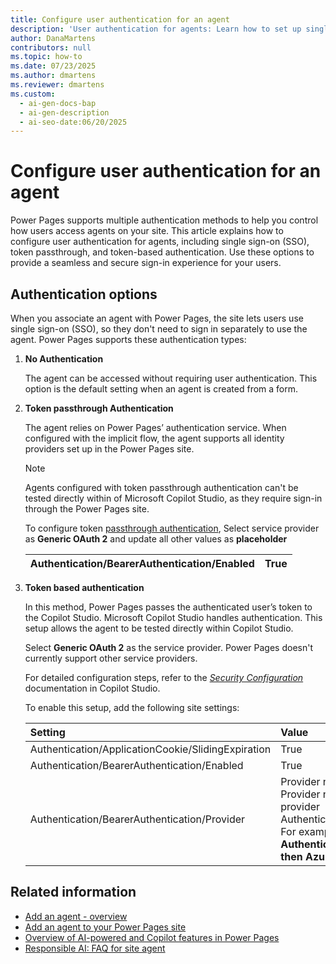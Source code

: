 ```yaml
---
title: Configure user authentication for an agent
description: 'User authentication for agents: Learn how to set up single sign-on, token passthrough, and token-based authentication for Power Pages agents.'
author: DanaMartens
contributors: null
ms.topic: how-to
ms.date: 07/23/2025
ms.author: dmartens
ms.reviewer: dmartens
ms.custom:
  - ai-gen-docs-bap
  - ai-gen-description
  - ai-seo-date:06/20/2025
---
```

# Configure user authentication for an agent

Power Pages supports multiple authentication methods to help you control how users access agents on your site. This article explains how to configure user authentication for agents, including single sign-on (SSO), token passthrough, and token-based authentication. Use these options to provide a seamless and secure sign-in experience for your users.

## Authentication options

When you associate an agent with Power Pages, the site lets users use single sign-on (SSO), so they don't need to sign in separately to use the agent. Power Pages supports these authentication types:

1. **No Authentication**

    The agent can be accessed without requiring user authentication. This option is the default setting when an agent is created from a form.

1. **Token passthrough Authentication**

    The agent relies on Power Pages’ authentication service. When configured with the implicit flow, the agent supports all identity providers set up in the Power Pages site.

    > [!NOTE]
    > Agents configured with token passthrough authentication can't be tested directly within of Microsoft Copilot Studio, as they require sign-in through the Power Pages site.

    To configure token [passthrough authentication](/microsoft-copilot-studio/configure-sso-3p), Select service provider as **Generic OAuth 2** and update all other values as **placeholder**

    | Authentication/BearerAuthentication/Enabled | True |
    | :------------------------------------------ | :--- |

1. **Token based authentication**

    In this method, Power Pages passes the authenticated user’s token to the Copilot Studio. Microsoft Copilot Studio handles authentication. This setup allows the agent to be tested directly within Copilot Studio.

    Select **Generic OAuth 2** as the service provider. Power Pages doesn't currently support other service providers.

    For detailed configuration steps, refer to the [*Security Configuration*](/microsoft-copilot-studio/configuration-end-user-authentication#authenticate-manually) documentation in Copilot Studio.

    To enable this setup, add the following site settings:

    | Setting                                             | Value      |
    | :-------------------------------------------------- | :--------- |
    | Authentication/ApplicationCookie/SlidingExpiration   | True       |
    | Authentication/BearerAuthentication/Enabled         | True       |
    | Authentication/BearerAuthentication/Provider        | Provider name  <br>Provider name extracted from existing settings for the provider  <br>Authentication/OpenIdConnect/{ProviderName}/Issuer  <br>For example, if the setting for Azure AD had **Authentication/OpenIdConnect/AzureAD/Issuer, then AzureAD is the provider** |

## Related information

- [Add an agent - overview](add-agent-overview.md)
- [Add an agent to your Power Pages site](enable-agent.md)
- [Overview of AI-powered and Copilot features in Power Pages](../configure/ai-copilot-overview.md)
- [Responsible AI: FAQ for site agent](../faq-site-agent.md)
